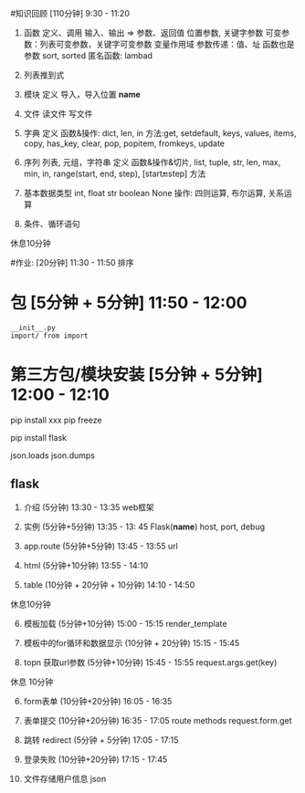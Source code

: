 #知识回顾                       [110分钟]     9:30 - 11:20           
1. 函数
    定义、调用
    输入、输出 => 参数、返回值
    位置参数, 关键字参数
    可变参数：列表可变参数，关键字可变参数
    变量作用域
    参数传递：值、址
    函数也是参数 sort, sorted
    匿名函数: lambad

2. 列表推到式

3. 模块
    定义
    导入，导入位置
    __name__

4. 文件
    读文件
    写文件

5. 字典
    定义
    函数&操作: dict, len, in
    方法:get, setdefault, keys, values, items, copy, has_key, clear, pop, popitem, fromkeys, update

6. 序列
    列表, 元组，字符串
    定义
    函数&操作&切片, list, tuple, str, len, max, min, in, range(start, end, step), [start:end:step]
    方法

7. 基本数据类型
    int, float
    str
    boolean
    None
    操作: 四则运算, 布尔运算, 关系运算

8. 条件、循环语句

休息10分钟

#作业:              [20分钟] 11:30 - 11:50
排序

# 包                [5分钟 + 5分钟] 11:50 - 12:00
    __init__.py
    import/ from import

# 第三方包/模块安装  [5分钟 + 5分钟] 12:00 - 12:10
pip install xxx
pip freeze

pip install flask

json.loads
json.dumps


## flask ##     
1. 介绍                           (5分钟) 13:30 - 13:35
web框架

2. 实例                           (5分钟+5分钟) 13:35 - 13: 45
Flask(__name__)
host, port, debug

3. app.route                      (5分钟+5分钟) 13:45 - 13:55
url

4. html                          (5分钟+10分钟) 13:55 - 14:10

5. table                         (10分钟 + 20分钟 + 10分钟) 14:10 - 14:50

休息10分钟

6. 模板加载                       (5分钟+10分钟) 15:00 - 15:15
render_template

7. 模板中的for循环和数据显示       (10分钟 + 20分钟) 15:15 - 15:45

8. topn <a> 获取url参数           (5分钟+10分钟) 15:45 - 15:55
request.args.get(key)            

休息 10分钟

6. form表单                       (10分钟+20分钟) 16:05 - 16:35

7. 表单提交                       (10分钟+20分钟)  16:35 - 17:05
route methods
request.form.get

8. 跳转 redirect                  (5分钟 + 5分钟) 17:05 - 17:15

9. 登录失败                        (10分钟+20分钟) 17:15 - 17:45

10. 文件存储用户信息
json
